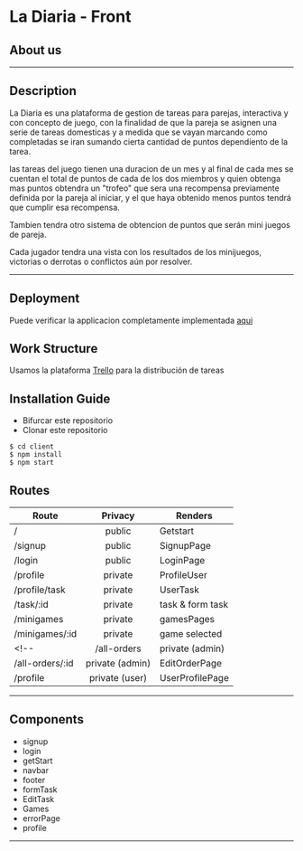 # La Diaria - Front
## About us
------------
## Description 
La Diaria es una plataforma de gestion de tareas para parejas, interactiva y con concepto de juego, con la finalidad de que la pareja se asignen  una serie de tareas domesticas
y a medida que se vayan marcando como completadas se
iran sumando cierta cantidad de puntos dependiento de 
la tarea.

las tareas del juego tienen una duracion de un mes y
al final de cada mes se cuentan el total de puntos de
cada de  los dos miembros y quien obtenga mas puntos obtendra
un "trofeo" que sera una recompensa previamente definida por la pareja al iniciar, y el que haya obtenido menos puntos tendrá que  cumplir esa recompensa.

Tambien tendra otro sistema de obtencion de puntos que serán 
mini juegos de pareja.

Cada jugador tendra una vista con los resultados de los minijuegos, victorias o derrotas o conflictos aún por resolver.

--------------
## Deployment 

Puede verificar la applicacion completamente implementada  [aqui]()

## Work Structure
Usamos la plataforma [Trello](https://trello.com/b/hpGY6UqD/ladiaria) para la distribución de tareas

## Installation Guide
- Bifurcar este repositorio
- Clonar este repositorio
````
$ cd client 
$ npm install
$ npm start 
````
## Routes
| Route                | Privacy         | Renders                  |
| -------------------- | :-------------: | ------------------------ |
| /                    | public          | Getstart                 |
| /signup              | public          | SignupPage               |
| /login               | public          | LoginPage                |
| /profile               | private         | ProfileUser              |
| /profile/task          | private    |UserTask
| /task/:id    | private          | task & form task    |
| /minigames | private         | gamesPages |
| /minigames/:id | private         | game selected |
<!-- | /all-orders          | private (admin) | AllOrdersPage            |
| /all-orders/:id      | private (admin) | EditOrderPage            |
| /profile             | private (user)  | UserProfilePage          | -->
-------------------------------------------------------------
## Components 
- signup
- login
- getStart
- navbar
- footer
- formTask
- EditTask
- Games
- errorPage
- profile
-------------------------------
